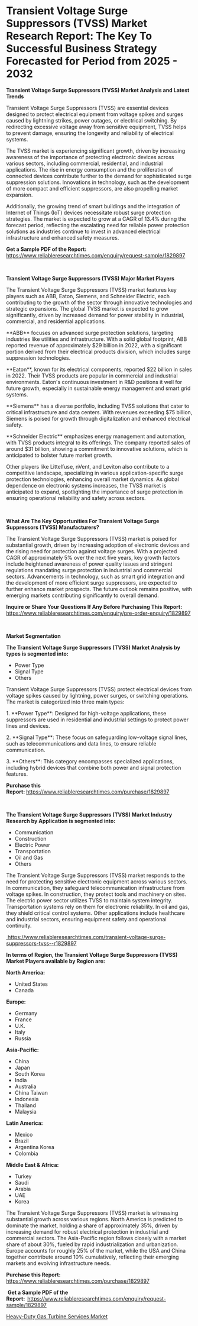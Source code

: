 <p><h1>Transient Voltage Surge Suppressors (TVSS) Market Research Report: The Key To Successful Business Strategy Forecasted for Period from 2025 - 2032</h1></p><p><strong>Transient Voltage Surge Suppressors (TVSS) Market Analysis and Latest Trends</strong></p>
<p><p>Transient Voltage Surge Suppressors (TVSS) are essential devices designed to protect electrical equipment from voltage spikes and surges caused by lightning strikes, power outages, or electrical switching. By redirecting excessive voltage away from sensitive equipment, TVSS helps to prevent damage, ensuring the longevity and reliability of electrical systems.</p><p>The TVSS market is experiencing significant growth, driven by increasing awareness of the importance of protecting electronic devices across various sectors, including commercial, residential, and industrial applications. The rise in energy consumption and the proliferation of connected devices contribute further to the demand for sophisticated surge suppression solutions. Innovations in technology, such as the development of more compact and efficient suppressors, are also propelling market expansion. </p><p>Additionally, the growing trend of smart buildings and the integration of Internet of Things (IoT) devices necessitate robust surge protection strategies. The market is expected to grow at a CAGR of 13.4% during the forecast period, reflecting the escalating need for reliable power protection solutions as industries continue to invest in advanced electrical infrastructure and enhanced safety measures.</p></p>
<p><strong>Get a Sample PDF of the Report:&nbsp;</strong> <a href="https://www.reliableresearchtimes.com/enquiry/request-sample/1829897?utm_campaign=2325&utm_medium=2&utm_source=Github&utm_content=ia&utm_term=14022025&utm_id=transient-voltage-surge-suppressors-tvss">https://www.reliableresearchtimes.com/enquiry/request-sample/1829897</a></p>
<p>&nbsp;</p>
<p><strong>Transient Voltage Surge Suppressors (TVSS) Major Market Players</strong></p>
<p><p>The Transient Voltage Surge Suppressors (TVSS) market features key players such as ABB, Eaton, Siemens, and Schneider Electric, each contributing to the growth of the sector through innovative technologies and strategic expansions. The global TVSS market is expected to grow significantly, driven by increased demand for power stability in industrial, commercial, and residential applications.</p><p>**ABB** focuses on advanced surge protection solutions, targeting industries like utilities and infrastructure. With a solid global footprint, ABB reported revenue of approximately $29 billion in 2022, with a significant portion derived from their electrical products division, which includes surge suppression technologies.</p><p>**Eaton**, known for its electrical components, reported $22 billion in sales in 2022. Their TVSS products are popular in commercial and industrial environments. Eaton's continuous investment in R&D positions it well for future growth, especially in sustainable energy management and smart grid systems.</p><p>**Siemens** has a diverse portfolio, including TVSS solutions that cater to critical infrastructure and data centers. With revenues exceeding $75 billion, Siemens is poised for growth through digitalization and enhanced electrical safety.</p><p>**Schneider Electric** emphasizes energy management and automation, with TVSS products integral to its offerings. The company reported sales of around $31 billion, showing a commitment to innovative solutions, which is anticipated to bolster future market growth.</p><p>Other players like Littelfuse, nVent, and Leviton also contribute to a competitive landscape, specializing in various application-specific surge protection technologies, enhancing overall market dynamics. As global dependence on electronic systems increases, the TVSS market is anticipated to expand, spotlighting the importance of surge protection in ensuring operational reliability and safety across sectors.</p></p>
<p>&nbsp;</p>
<p><strong>What Are The Key Opportunities For Transient Voltage Surge Suppressors (TVSS) Manufacturers?</strong></p>
<p><p>The Transient Voltage Surge Suppressors (TVSS) market is poised for substantial growth, driven by increasing adoption of electronic devices and the rising need for protection against voltage surges. With a projected CAGR of approximately 5% over the next five years, key growth factors include heightened awareness of power quality issues and stringent regulations mandating surge protection in industrial and commercial sectors. Advancements in technology, such as smart grid integration and the development of more efficient surge suppressors, are expected to further enhance market prospects. The future outlook remains positive, with emerging markets contributing significantly to overall demand.</p></p>
<p><strong>Inquire or Share Your Questions If Any Before Purchasing This Report:</strong> <a href="https://www.reliableresearchtimes.com/enquiry/pre-order-enquiry/1829897?utm_campaign=2325&utm_medium=2&utm_source=Github&utm_content=ia&utm_term=14022025&utm_id=transient-voltage-surge-suppressors-tvss">https://www.reliableresearchtimes.com/enquiry/pre-order-enquiry/1829897</a></p>
<p>&nbsp;</p>
<p><strong>Market Segmentation</strong></p>
<p><strong>The Transient Voltage Surge Suppressors (TVSS) Market Analysis by types is segmented into:</strong></p>
<p><ul><li>Power Type</li><li>Signal Type</li><li>Others</li></ul></p>
<p><p>Transient Voltage Surge Suppressors (TVSS) protect electrical devices from voltage spikes caused by lightning, power surges, or switching operations. The market is categorized into three main types: </p><p>1. **Power Type**: Designed for high-voltage applications, these suppressors are used in residential and industrial settings to protect power lines and devices.  </p><p>2. **Signal Type**: These focus on safeguarding low-voltage signal lines, such as telecommunications and data lines, to ensure reliable communication.  </p><p>3. **Others**: This category encompasses specialized applications, including hybrid devices that combine both power and signal protection features.</p></p>
<p><strong>Purchase this Report:&nbsp;</strong><a href="https://www.reliableresearchtimes.com/purchase/1829897?utm_campaign=2325&utm_medium=2&utm_source=Github&utm_content=ia&utm_term=14022025&utm_id=transient-voltage-surge-suppressors-tvss">https://www.reliableresearchtimes.com/purchase/1829897</a></p>
<p>&nbsp;</p>
<p><strong>The Transient Voltage Surge Suppressors (TVSS) Market Industry Research by Application is segmented into:</strong></p>
<p><ul><li>Communication</li><li>Construction</li><li>Electric Power</li><li>Transportation</li><li>Oil and Gas</li><li>Others</li></ul></p>
<p><p>The Transient Voltage Surge Suppressors (TVSS) market responds to the need for protecting sensitive electronic equipment across various sectors. In communication, they safeguard telecommunication infrastructure from voltage spikes. In construction, they protect tools and machinery on sites. The electric power sector utilizes TVSS to maintain system integrity. Transportation systems rely on them for electronic reliability. In oil and gas, they shield critical control systems. Other applications include healthcare and industrial sectors, ensuring equipment safety and operational continuity.</p></p>
<p><a href="https://www.reliableresearchtimes.com/transient-voltage-surge-suppressors-tvss--r1829897?utm_campaign=2325&utm_medium=2&utm_source=Github&utm_content=ia&utm_term=14022025&utm_id=transient-voltage-surge-suppressors-tvss">&nbsp;https://www.reliableresearchtimes.com/transient-voltage-surge-suppressors-tvss--r1829897</a></p>
<p><strong>In terms of Region, the Transient Voltage Surge Suppressors (TVSS) Market Players available by Region are:</strong></p>
<p>
    <p> <strong> North America: </strong>
        <ul>
            <li>United States</li>
            <li>Canada</li>
        </ul>
        </p> 
    <p> <strong> Europe: </strong>
        <ul>
            <li>Germany</li>
            <li>France</li>
            <li>U.K.</li>
            <li>Italy</li>
            <li>Russia</li>
        </ul>
        </p> 
    <p> <strong> Asia-Pacific: </strong>
        <ul>
            <li>China</li>
            <li>Japan</li>
            <li>South Korea</li>
            <li>India</li>
            <li>Australia</li>
            <li>China Taiwan</li>
            <li>Indonesia</li>
            <li>Thailand</li>
            <li>Malaysia</li>
        </ul>
        </p> 
    <p> <strong> Latin America: </strong>
        <ul>
            <li>Mexico</li>
            <li>Brazil</li>
            <li>Argentina Korea</li>
            <li>Colombia</li>
        </ul>
        </p> 
    <p> <strong> Middle East & Africa: </strong>
        <ul>
            <li>Turkey</li>
            <li>Saudi</li>
            <li>Arabia</li>
            <li>UAE</li>
            <li>Korea</li>
        </ul>
    </p>
    </p>
<p><p>The Transient Voltage Surge Suppressors (TVSS) market is witnessing substantial growth across various regions. North America is predicted to dominate the market, holding a share of approximately 35%, driven by increasing demand for robust electrical protection in industrial and commercial sectors. The Asia-Pacific region follows closely with a market share of about 30%, fueled by rapid industrialization and urbanization. Europe accounts for roughly 25% of the market, while the USA and China together contribute around 10% cumulatively, reflecting their emerging markets and evolving infrastructure needs.</p></p>
<p><strong>Purchase this Report: </strong><a href="https://www.reliableresearchtimes.com/purchase/1829897?utm_campaign=2325&utm_medium=2&utm_source=Github&utm_content=ia&utm_term=14022025&utm_id=transient-voltage-surge-suppressors-tvss">https://www.reliableresearchtimes.com/purchase/1829897</a></p>
<p>&nbsp;<strong>Get a Sample PDF of the Report:&nbsp;&nbsp;</strong><a href="https://www.reliableresearchtimes.com/enquiry/request-sample/1829897?utm_campaign=2325&utm_medium=2&utm_source=Github&utm_content=ia&utm_term=14022025&utm_id=transient-voltage-surge-suppressors-tvss">https://www.reliableresearchtimes.com/enquiry/request-sample/1829897</a></p>
<p><strong></strong></p>
<p><p><a href="https://github.com/mayabungard8092/Market-Research-Report-List-1/blob/main/heavy-duty-gas-turbine-services-market.md?utm_campaign=2325&utm_medium=2&utm_source=Github&utm_content=ia&utm_term=14022025&utm_id=transient-voltage-surge-suppressors-tvss">Heavy-Duty Gas Turbine Services Market</a></p></p>